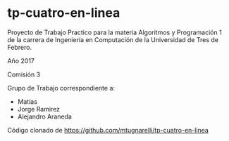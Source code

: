 # tp-cuatro-en-linea
Proyecto de Trabajo Practico para la materia Algoritmos y Programación 1 de la carrera de Ingeniería en Computación de la Universidad de Tres de Febrero.

Año 2017

Comisión 3 

Grupo de Trabajo correspondiente a:
- Matías
- Jorge Ramirez
- Alejandro Araneda

Código clonado de https://github.com/mtugnarelli/tp-cuatro-en-linea
